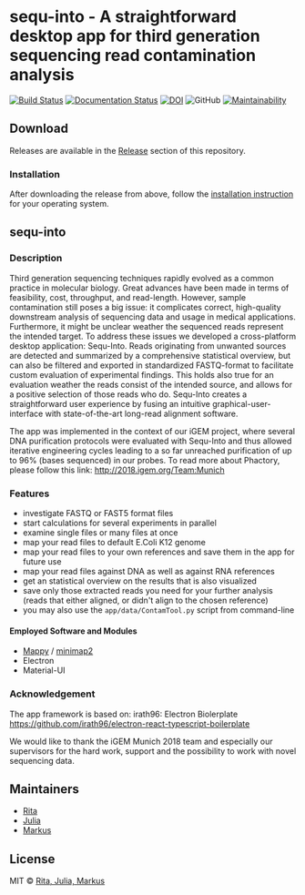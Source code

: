 # sequ-into - A straightforward desktop app for third generation sequencing read contamination analysis

[![Build Status](https://travis-ci.org/mjoppich/igem_munich_2018.svg?branch=master)](https://travis-ci.org/mjoppich/igem_munich_2018)
[![Documentation Status](https://readthedocs.org/projects/sequ-into/badge/?version=latest)](https://sequ-into.readthedocs.io/en/latest/?badge=latest)
[![DOI](https://zenodo.org/badge/148335824.svg)](https://zenodo.org/badge/latestdoi/148335824)
![GitHub](https://img.shields.io/github/license/mashape/apistatus.svg)
[![Maintainability](https://api.codeclimate.com/v1/badges/ffad1b8d8c74ed402a38/maintainability)](https://codeclimate.com/github/mjoppich/igem_munich_2018/maintainability)

## Download

Releases are available in the [Release](https://github.com/mjoppich/sequ-into/releases) section of this repository.

### Installation

After downloading the release from above, follow the [installation instruction](https://sequ-into.readthedocs.io/en/latest/install.html) for your operating system.


## sequ-into

### Description
Third generation sequencing techniques rapidly evolved as a common practice in molecular biology. Great advances have been made in terms of feasibility, cost, throughput, and read-length. However, sample contamination still poses a big issue: it complicates correct, high-quality downstream analysis of sequencing data and usage in medical applications. Furthermore, it might be unclear weather the sequenced reads represent the intended target. To address these issues we developed a cross-platform desktop application: Sequ-Into. Reads originating from unwanted sources are detected and summarized by a comprehensive statistical overview, but can also be filtered and exported in standardized FASTQ-format to facilitate custom evaluation of experimental findings. This holds also true for an evaluation weather the reads consist of the intended source, and allows for a positive selection of those reads who do. Sequ-Into creates a straightforward user experience by fusing an intuitive graphical-user-interface with state-of-the-art long-read alignment software.

The app was implemented in the context of our iGEM project, where several DNA purification protocols were evaluated with Sequ-Into and thus allowed iterative engineering cycles leading to a so far unreached purification of up to 96% (bases sequenced) in our probes. To read more about Phactory, please follow this link: http://2018.igem.org/Team:Munich



### Features
- investigate FASTQ or FAST5 format files
- start calculations for several experiments in parallel
- examine single files or many files at once
- map your read files to default E.Coli K12 genome
- map your read files to your own references and save them in the app for future use
- map your read files against DNA as well as against RNA references
- get an statistical overview on the results that is also visualized
- save only those extracted reads you need for your further analysis (reads that either aligned, or didn't align to the chosen reference)
- you may also use the `app/data/ContamTool.py` script from command-line

#### Employed Software and Modules
- [Mappy](https://pypi.org/project/mappy/) / [minimap2](https://github.com/lh3/minimap2)
- Electron
- Material-UI

### Acknowledgement
The app framework is based on:
irath96: Electron Biolerplate
https://github.com/irath96/electron-react-typescript-boilerplate

We would like to thank the iGEM Munich 2018 team and especially our supervisors for the hard work, support and the possibility to work with novel sequencing data.


## Maintainers

- [Rita](https://github.com/RitaOlenchuk)
- [Julia](https://github.com/wiesoauch)
- [Markus](https://github.com/mjoppich)



## License
MIT © [Rita, Julia, Markus](https://github.com/mjoppich/igem_munich_2018)
